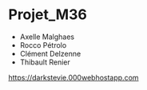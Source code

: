 # Projet_M36

- Axelle Malghaes
- Rocco Pétrolo
- Clément Delzenne
- Thibault Renier

https://darkstevie.000webhostapp.com
